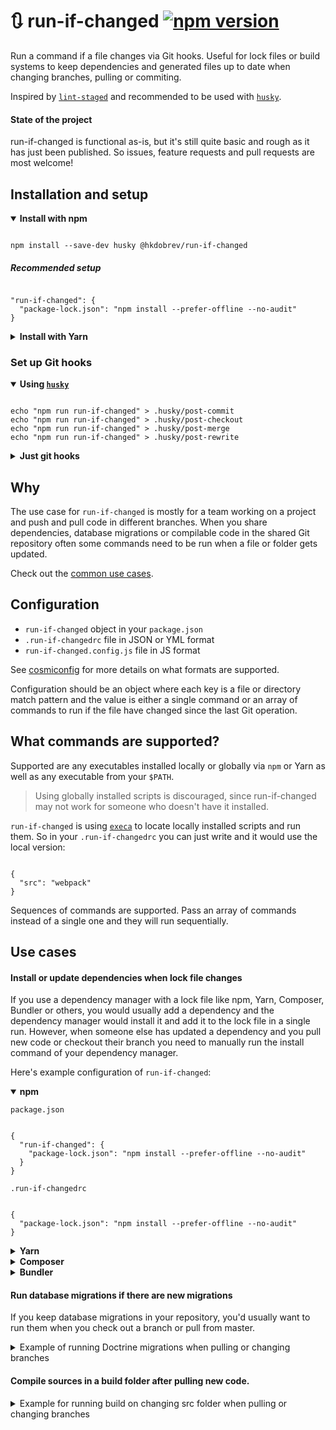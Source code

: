 # 🔃 run-if-changed [![npm version](https://img.shields.io/npm/v/@hkdobrev/run-if-changed.svg)](https://www.npmjs.com/package/@hkdobrev/run-if-changed)

Run a command if a file changes via Git hooks.
Useful for lock files or build systems to keep dependencies and generated files up to date when changing branches, pulling or commiting.

Inspired by [`lint-staged`](https://github.com/okonet/lint-staged) and recommended to be used with [`husky`](https://github.com/typicode/husky).

#### State of the project

run-if-changed is functional as-is, but it's still quite basic and rough as it has just been published. So issues, feature requests and pull requests are most welcome!

## Installation and setup

<details open>
<summary><b>Install with npm</b></summary>

<pre><code class="language-shell">
npm install --save-dev husky @hkdobrev/run-if-changed
</code></pre>

<h5>Recommended setup</h5>

<pre><code class="language-json">
"run-if-changed": {
  "package-lock.json": "npm install --prefer-offline --no-audit"
}
</code></pre>
</details>

<details>
<summary><b>Install with Yarn</b></summary>

<pre><code class="language-shell">
yarn add --dev husky @hkdobrev/run-if-changed
</code></pre>

<h5>Recommended setup</h5>

<pre><code class="language-json">
"run-if-changed": {
  "yarn.lock": "yarn install --prefer-offline --pure-lockfile --color=always"
}
</code></pre>
</details>

### Set up Git hooks

<details open>
<summary><b>Using <a href="https://typicode.github.io/husky/"><code>husky</code></a></b></summary>

<pre><code class="language-shell">
echo "npm run run-if-changed" > .husky/post-commit
echo "npm run run-if-changed" > .husky/post-checkout
echo "npm run run-if-changed" > .husky/post-merge
echo "npm run run-if-changed" > .husky/post-rewrite
</code></pre>

</details>

<details>
<summary><b>Just git hooks</b></summary>

<pre><code class="language-shell">
echo "npm run run-if-changed" >> .git/hooks/post-commit && chmod +x .git/hooks/post-commit
echo "npm run run-if-changed" >> .git/hooks/post-checkout && chmod +x .git/hooks/post-checkout
echo "npm run run-if-changed" >> .git/hooks/post-merge && chmod +x .git/hooks/post-merge
echo "npm run run-if-changed" >> .git/hooks/post-rewrite && chmod +x .git/hooks/post-rewrite
</code></pre>

</details>

## Why

The use case for `run-if-changed` is mostly for a team working on a project and push and pull code in different branches. When you share dependencies, database migrations or compilable code in the shared Git repository often some commands need to be run when a file or folder gets updated.

Check out the [common use cases](#use-cases).

## Configuration

- `run-if-changed` object in your `package.json`
- `.run-if-changedrc` file in JSON or YML format
- `run-if-changed.config.js` file in JS format

See [cosmiconfig](https://github.com/davidtheclark/cosmiconfig) for more details on what formats are supported.

Configuration should be an object where each key is a file or directory match pattern and the value is either a single command or an array of commands to run if the file have changed since the last Git operation.

## What commands are supported?

Supported are any executables installed locally or globally via `npm` or Yarn as well as any executable from your `$PATH`.

> Using globally installed scripts is discouraged, since run-if-changed may not work for someone who doesn't have it installed.

`run-if-changed` is using [`execa`](https://github.com/sindresorhus/execa) to locate locally installed scripts and run them. So in your `.run-if-changedrc` you can just write and it would use the local version:

<pre><code class="language-json">
{
  "src": "webpack"
}
</code></pre>

Sequences of commands are supported. Pass an array of commands instead of a single one and they will run sequentially.

## Use cases

#### Install or update dependencies when lock file changes

If you use a dependency manager with a lock file like npm, Yarn, Composer, Bundler or others, you would usually add a dependency and the dependency manager would install it and add it to the lock file in a single run. However, when someone else has updated a dependency and you pull new code or checkout their branch you need to manually run the install command of your dependency manager.

Here's example configuration of `run-if-changed`:

<details open>
<summary><b>npm</b></summary>

<code>package.json</code>

<pre><code class="language-json">
{
  "run-if-changed": {
    "package-lock.json": "npm install --prefer-offline --no-audit"
  }
}
</code></pre>

`.run-if-changedrc`

<pre><code class="language-json">
{
  "package-lock.json": "npm install --prefer-offline --no-audit"
}
</code></pre>

</details>

<details>
<summary><b>Yarn</b></summary>

<code>package.json</code>

<pre><code class="language-json">
{
  "run-if-changed": {
    "yarn.lock": "yarn install --prefer-offline --pure-lockfile --color=always"
  }
}
</code></pre>

<code>.run-if-changedrc</code>

<pre><code class="language-json">
{
  "yarn.lock": "yarn install --prefer-offline --pure-lockfile --color=always"
}
</code></pre>

</details>

<details>
<summary><b>Composer</b></summary>

<code>package.json</code>

<pre><code class="language-json">
{
  "run-if-changed": {
    "composer.lock": "composer install --ignore-platform-reqs --ansi"
  }
}
</code></pre>

</details>

<details>
<summary><b>Bundler</b></summary>

<code>package.json</code>

<pre><code class="language-json">
{
  "run-if-changed": {
    "Gemfile.lock": "bundle install"
  }
}
</code></pre>

</details>

#### Run database migrations if there are new migrations

If you keep database migrations in your repository, you'd usually want to run them when you check out a branch or pull from master.

<details>
<summary>Example of running Doctrine migrations when pulling or changing branches</summary>

<code>package.json</code>

<pre><code class="language-json">
{
  "run-if-changed": {
    "migrations": "./console db:migrate --allow-no-migration --no-interaction"
  }
}
</code></pre>

</details>

#### Compile sources in a build folder after pulling new code.

<details>
<summary>Example for running build on changing src folder when pulling or changing branches</summary>

<code>package.json</code>

<pre><code class="language-json">
{
  "run-if-changed": {
    "src": "npm run build"
  }
}
</code></pre>

</details>
